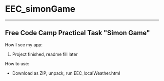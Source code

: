 # EEC_simonGame
***
## Free Code Camp Practical Task "Simon Game"

 How I see my app:
1. Project finished, readme fill later


How to use:
  * Download as ZIP, unpack, run EEC_localWeather.html

